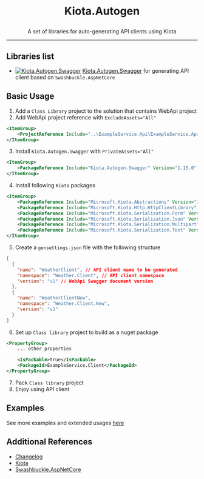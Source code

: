 # <p align="center"> Kiota.Autogen </p>

<p align="center"> A set of libraries for auto-generating API clients using Kiota </p>

---

## Libraries list

- [![Kiota.Autogen.Swagger](https://buildstats.info/nuget/Swashbuckle.AspNetCore)](https://www.nuget.org/packages/Swashbuckle.AspNetCore/) [Kiota.Autogen.Swagger](https://github.com/ellizio/Kiota.Autogen/tree/master/src/Kiota.Autogen.Swagger) for generating API client based on `Swashbuckle.AspNetCore`

## Basic Usage

1. Add a `Class Library` project to the solution that contains WebApi project
2. Add WebApi project reference with `ExcludeAssets="All"`
```xml
<ItemGroup>
    <ProjectReference Include="..\ExampleService.Api\ExampleService.Api.csproj" ExcludeAssets="All" />
</ItemGroup>
```
3. Install `Kiota.Autogen.Swagger` with `PrivateAssets="All"`
```xml
<ItemGroup>
    <PackageReference Include="Kiota.Autogen.Swagger" Version="1.15.0" PrivateAssets="All" />
</ItemGroup>
```
4. Install following `Kiota` packages
```xml
<ItemGroup>
    <PackageReference Include="Microsoft.Kiota.Abstractions" Version="1.9.9" />
    <PackageReference Include="Microsoft.Kiota.Http.HttpClientLibrary" Version="1.9.9" />
    <PackageReference Include="Microsoft.Kiota.Serialization.Form" Version="1.9.9" />
    <PackageReference Include="Microsoft.Kiota.Serialization.Json" Version="1.9.9" />
    <PackageReference Include="Microsoft.Kiota.Serialization.Multipart" Version="1.9.9" />
    <PackageReference Include="Microsoft.Kiota.Serialization.Text" Version="1.9.9" />
</ItemGroup>
```
5. Create a `gensettings.json` file with the following structure
```json
[
  {
    "name": "WeatherClient", // API client name to be generated
    "namespace": "Weather.Client", // API client namespace
    "version": "v1" // WebApi Swagger document version
  },
  {
    "name": "WeatherClientNew",
    "namespace": "Weather.Client.New",
    "version": "v2"
  }
]
```
6. Set up `Class library` project to build as a nuget package
```xml
<PropertyGroup>
    ... other properties

    <IsPackable>true</IsPackable>
    <PackageId>ExampleService.Client</PackageId>
</PropertyGroup>
```
7. Pack `Class library` project
8. Enjoy using API client

## Examples

See more examples and extended usages [here](https://github.com/ellizio/Kiota.Autogen/tree/master/examples)

## Additional References

- [Changelog](https://github.com/ellizio/Kiota.Autogen/blob/master/CHANGELOG.md)
- [Kiota](https://github.com/microsoft/kiota)
- [Swashbuckle.AspNetCore](https://github.com/domaindrivendev/Swashbuckle.AspNetCore)